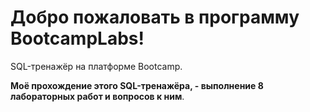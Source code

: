 # Добро пожаловать в программу BootcampLabs! 
SQL-тренажёр на платформе Bootcamp.

**Моё прохождение этого SQL-тренажёра, - выполнение 8 лабораторных работ и вопросов к ним**.

